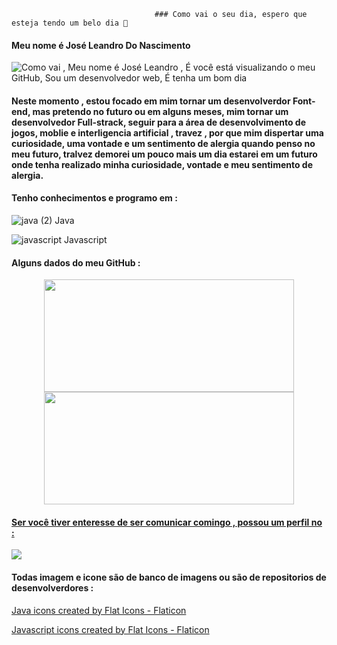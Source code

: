                                     ### Como vai o seu dia, espero que esteja tendo um belo dia 👋
             
#### Meu nome é José Leandro Do Nascimento 

![Como vai , Meu nome é José Leandro , É você está visualizando o meu GitHub, Sou um desenvolvedor web, É tenha um bom dia](https://user-images.githubusercontent.com/104599482/198881700-1db56bd5-726f-4d73-a9aa-76ce394622ea.gif)


#### Neste momento , estou focado em mim tornar um desenvolverdor Font-end, mas pretendo no futuro ou em alguns meses, mim tornar um desenvolvedor Full-strack, seguir para a área de desenvolvimento de  jogos, moblie e interligencia artificial , travez , por que mim dispertar uma curiosidade, uma vontade e um sentimento de alergia quando penso no meu futuro, tralvez demorei um pouco mais um dia estarei em um futuro onde tenha realizado minha curiosidade, vontade e meu sentimento de alergia.


#### Tenho conhecimentos e programo em :

![java (2)](https://user-images.githubusercontent.com/104599482/196239099-e3f7c0ed-6c12-4afd-89a0-c5ace2904a21.png)           Java

![javascript](https://user-images.githubusercontent.com/104599482/196240587-058edb24-7146-425c-8e05-8034abe5b72a.png)          Javascript


#### Alguns dados do meu GitHub :

<div align="center">
  <a href="https://github.com/Joseleandro7i">
  <img height="180em" width="400em" src="https://github-readme-stats.vercel.app/api?username=Joseleandro7i&show_icons=true&theme=tokyonight&include_all_commits=true&count_private=true"/>
       <img height="180em"  width="400em" src="https://github-readme-stats.vercel.app/api/top-langs/?username=Joseleandro7i&layout=compact&langs_count=7&theme=tokyonight"/>
</div>
 

#### Ser você tiver enteresse de ser comunicar comingo , possou um perfil no :
<a href="https://www.linkedin.com/in/jos%C3%A9-leandro-do-nascimento-desenvolvedor/" target="_blank"><img src="https://img.shields.io/badge/-LinkedIn-%230077B5?style=for-the-badge&logo=linkedin&logoColor=white" target="_blank"></a> 



#### Todas imagem e icone são de banco de imagens ou são de repositorios de desenvolverdores :

<a href="https://www.flaticon.com/free-icons/java" title="java icons">Java icons created by Flat Icons - Flaticon</a>


<a href="https://www.flaticon.com/free-icons/javascript" title="javascript icons">Javascript icons created by Flat Icons - Flaticon</a>
